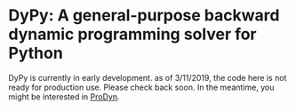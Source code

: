 # DyPy: A general-purpose backward dynamic programming solver for Python

DyPy is currently in early development. as of 3/11/2019, the code here is not ready for production use. Please check back soon.
In the meantime, you might be interested in [ProDyn](https://prodyn.readthedocs.io/en/latest/index.html).